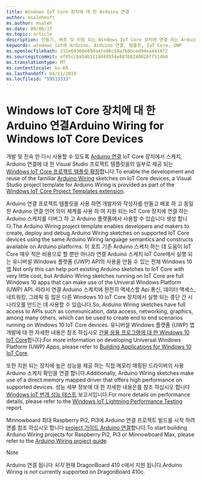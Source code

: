 ```yaml
---
title: Windows IoT Core 장치에 대 한 Arduino 연결
author: msalehmsft
ms.author: msaleh
ms.date: 09/06/17
ms.topic: article
description: 만들기, 배포 및 지원 되는 Windows IoT Core 장치에 연결 하는 Arduino 스케치를 디버그 하는 방법에 알아봅니다.
keywords: windows iot에 Arduino, Arduino 연결, 템플릿, IoT Core, UWP
ms.openlocfilehash: 212e69360e89daafe08c58a7b8bced94ea4410f2
ms.sourcegitcommit: ef85ccba54b1118d49554e88768240020ff514b0
ms.translationtype: MT
ms.contentlocale: ko-KR
ms.lasthandoff: 04/11/2019
ms.locfileid: "59513333"
---
```

# <a name="arduino-wiring-for-windows-iot-core-devices"></a><span data-ttu-id="60f27-104">Windows IoT Core 장치에 대 한 Arduino 연결</span><span class="sxs-lookup"><span data-stu-id="60f27-104">Arduino Wiring for Windows IoT Core Devices</span></span>

<span data-ttu-id="60f27-105">개발 및 친숙 한 다시 사용할 수 있도록 [Arduino 연결](https://www.arduino.cc/en/Reference/HomePage) IoT Core 장치에서 스케치, Arduino 연결에 대 한 Visual Studio 프로젝트 템플릿을의 일부로 제공 되는 [Windows IoT Core 프로젝트 템플릿 확장](https://go.microsoft.com/fwlink/?linkid=847472)합니다.</span><span class="sxs-lookup"><span data-stu-id="60f27-105">To enable the development and reuse of the familiar [Arduino Wiring](https://www.arduino.cc/en/Reference/HomePage) sketches on IoT Core devices, a Visual Studio project template for Arduino Wiring is provided as part of the [Windows IoT Core Project Templates extension](https://go.microsoft.com/fwlink/?linkid=847472).</span></span>

<span data-ttu-id="60f27-106">Arduino 연결 프로젝트 템플릿을 사용 하면 개발자와 작성자를 만들고 배포 하 고 동일한 Arduino 연결 언어 의미 체계를 사용 하 여 지원 되는 IoT Core 장치에 연결 하는 Arduino 스케치를 디버그 하 고 Arduino 플랫폼에서 사용할 수 있습니다 생성 합니다.</span><span class="sxs-lookup"><span data-stu-id="60f27-106">The Arduino Wiring project template enables developers and makers to create, deploy and debug Arduino Wiring sketches on supported IoT Core devices using the same Arduino Wiring language semantics and constructs available on Arduino platforms.</span></span> <span data-ttu-id="60f27-107">이 포트 기존 Arduino 스케치 하는 데 도움이 IoT Core 매우 적은 비용으로 할 뿐만 아니라 연결 Arduino 스케치 IoT Core에서 실행 되는 유니버설 Windows 플랫폼 (UWP) API의 사용을 만들 수 있는 전체 Windows 10 앱.</span><span class="sxs-lookup"><span data-stu-id="60f27-107">Not only this can help port existing Arduino sketches to IoT Core with very little cost, but Arduino Wiring sketches running on IoT Core are full Windows 10 apps that can make use of the Univeral Windows Platform (UWP) API.</span></span> <span data-ttu-id="60f27-108">따라서 연결 Arduino 스케치에 완전히 액세스할 Api 통신, 데이터 액세스, 네트워킹, 그래픽 등 많은 다른 Windows 10 IoT Core 장치에서 실행 되는 종단 간 시나리오를 만드는 데 사용할 수 있습니다.</span><span class="sxs-lookup"><span data-stu-id="60f27-108">So, Arduino Wiring sketches have full access to APIs such as communication, data access, networking, graphics, among many others, which can be used to create end to end scenarios running on Windows 10 IoT Core devices.</span></span> <span data-ttu-id="60f27-109">유니버설 Windows 플랫폼 (UWP) 앱 개발에 대 한 자세한 내용은 참조 하십시오 [건물 응용 프로그램에 대 한 Windows 10 IoT Core](../develop-your-app/BuildingAppsForIoTCore.md)합니다.</span><span class="sxs-lookup"><span data-stu-id="60f27-109">For more information on developing Universal Windows Platform (UWP) Apps, please refer to [Building Applications for Windows 10 IoT Core](../develop-your-app/BuildingAppsForIoTCore.md).</span></span>

<span data-ttu-id="60f27-110">또한 지원 되는 장치에 높은 성능을 제공 하는 직접 메모리 매핑된 드라이버의 사용 Arduino 스케치 확인을 연결 합니다.</span><span class="sxs-lookup"><span data-stu-id="60f27-110">Additionally, Arduino Wiring sketches make use of a direct memory mapped driver that offers high performance on supported devices.</span></span> <span data-ttu-id="60f27-111">성능 세부 정보에 대 한 자세한 내용은를 참조 하십시오 합니다 [Windows IoT 번개 성능 테스트](../develop-your-app/LightningPerformance.md) 보고서입니다.</span><span class="sxs-lookup"><span data-stu-id="60f27-111">For more details on performance details, please refer to the [Windows IoT Lightning Performance Testing](../develop-your-app/LightningPerformance.md) report.</span></span>

<span data-ttu-id="60f27-112">Minnowboard 최대 Raspberry Pi2, Pi3에 Arduino 연결 프로젝트 빌드를 시작 하려면를 참조 하십시오 합니다 [project 가이드 Arduino 연결](ArduinoWiringProjectGuide.md)합니다.</span><span class="sxs-lookup"><span data-stu-id="60f27-112">To start building Arduino Wiring projects for Raspberry Pi2, Pi3 or Minnowboard Max, please refer to the [Arduino Wiring project guide](ArduinoWiringProjectGuide.md).</span></span>

> [!NOTE]
> <span data-ttu-id="60f27-113">Arduino 연결 됩니다 *되지* 현재 DragonBoard 410 c에서 지원 됩니다.</span><span class="sxs-lookup"><span data-stu-id="60f27-113">Arduino Wiring is *not* currently supported on DragonBoard 410c.</span></span>
